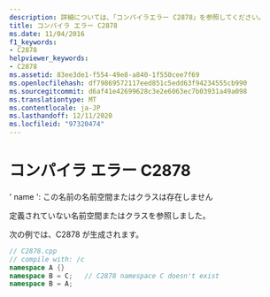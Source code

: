 ```yaml
---
description: 詳細については、「コンパイラエラー C2878」を参照してください。
title: コンパイラ エラー C2878
ms.date: 11/04/2016
f1_keywords:
- C2878
helpviewer_keywords:
- C2878
ms.assetid: 83ee3de1-f554-49e8-a840-1f550cee7f69
ms.openlocfilehash: df79869572117eed851c5edd63f94234555cb990
ms.sourcegitcommit: d6af41e42699628c3e2e6063ec7b03931a49a098
ms.translationtype: MT
ms.contentlocale: ja-JP
ms.lasthandoff: 12/11/2020
ms.locfileid: "97320474"
---
```

# <a name="compiler-error-c2878"></a>コンパイラ エラー C2878

' name ': この名前の名前空間またはクラスは存在しません

定義されていない名前空間またはクラスを参照しました。

次の例では、C2878 が生成されます。

```cpp
// C2878.cpp
// compile with: /c
namespace A {}
namespace B = C;   // C2878 namespace C doesn't exist
namespace B = A;
```
